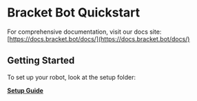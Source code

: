 # Bracket Bot Quickstart

For comprehensive documentation, visit our docs site: [https://docs.bracket.bot/docs/](https://docs.bracket.bot/docs/)

## Getting Started

To set up your robot, look at the setup folder:

[**Setup Guide**](./setup)
